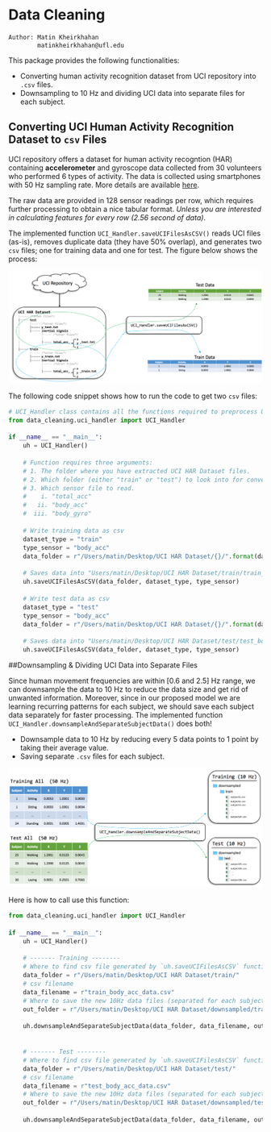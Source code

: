 # Data Cleaning

```
Author: Matin Kheirkhahan
        matinkheirkhahan@ufl.edu
```

This package provides the following functionalities:

* Converting human activity recognition dataset from UCI repository into `.csv` files.
* Downsampling to 10 Hz and dividing UCI data into separate files for each subject.



## Converting UCI Human Activity Recognition Dataset to `csv` Files

UCI repository offers a dataset for human activity recogntion (HAR) containing **accelerometer** and gyroscope data collected from 30 volunteers who performed 6 types of activity. The data is collected using smartphones with 50 Hz sampling rate. More details are available [here](https://archive.ics.uci.edu/ml/machine-learning-databases/00240/).

The raw data are provided in 128 sensor readings per row, which requires further processing to obtain a nice tabular format. _Unless you are interested in calculating features for every row (2.56 second of data)_.

The implemented function `UCI_Handler.saveUCIFilesAsCSV()` reads UCI files (as-is), removes duplicate data (they have 50% overlap), and generates two `csv` files; one for training data and one for test. The figure below shows the process:

![Convert UCI files to CSV](images/fig01_uci_to_csv.png)

The following code snippet shows how to run the code to get two `csv` files:

```python
# UCI_Handler class contains all the functions required to preprocess UCI files for analysis.
from data_cleaning.uci_handler import UCI_Handler

if __name__ == "__main__":
    uh = UCI_Handler()

    # Function requires three arguments:
    # 1. The folder where you have extracted UCI HAR Dataset files.
    # 2. Which folder (either "train" or "test") to look into for conversion.
    # 3. Which sensor file to read.
    #    i. "total_acc"
    #   ii. "body_acc"
    #  iii. "body_gyro"
    
    # Write training data as csv
    dataset_type = "train"
    type_sensor = "body_acc"
    data_folder = r"/Users/matin/Desktop/UCI HAR Dataset/{}/".format(dataset_type)

    # Saves data into "Users/matin/Desktop/UCI HAR Dataset/train/train_body_acc_data.csv"
    uh.saveUCIFilesAsCSV(data_folder, dataset_type, type_sensor)

    # Write test data as csv
    dataset_type = "test"
    type_sensor = "body_acc"
    data_folder = r"/Users/matin/Desktop/UCI HAR Dataset/{}/".format(dataset_type)
    
    # Saves data into "Users/matin/Desktop/UCI HAR Dataset/test/test_body_acc_data.csv"
    uh.saveUCIFilesAsCSV(data_folder, dataset_type, type_sensor)
```



##Downsampling & Dividing UCI Data into Separate Files 

Since human movement frequencies are within [0.6 and 2.5] Hz range, we can downsample the data to 10 Hz to reduce the data size and get rid of unwanted information. Moreover, since in our proposed model we are learning recurring patterns for each subject, we should save each subject data separately for faster processing. The implemented function `UCI_Handler.downsampleAndSeparateSubjectData()` does both!

* Downsample data to 10 Hz by reducing every 5 data points to 1 point by taking their average value.
* Saving separate `.csv` files for each subject.

![Downsample and separate](images/fig02_uci_downsample_separate.png)

Here is how to call use this function:

```python
from data_cleaning.uci_handler import UCI_Handler

if __name__ == "__main__":
    uh = UCI_Handler()

    # ------- Training --------
    # Where to find csv file generated by `uh.saveUCIFilesAsCSV` function.
    data_folder = r"/Users/matin/Desktop/UCI HAR Dataset/train/"
    # csv filename
    data_filename = r"train_body_acc_data.csv"
    # Where to save the new 10Hz data files (separated for each subject)
    out_folder = r"/Users/matin/Desktop/UCI HAR Dataset/downsampled/train/"

    uh.downsampleAndSeparateSubjectData(data_folder, data_filename, out_folder)


    # ------- Test --------
    # Where to find csv file generated by `uh.saveUCIFilesAsCSV` function.
    data_folder = r"/Users/matin/Desktop/UCI HAR Dataset/test/"
    # csv filename
    data_filename = r"test_body_acc_data.csv"
    # Where to save the new 10Hz data files (separated for each subject)
    out_folder = r"/Users/matin/Desktop/UCI HAR Dataset/downsampled/test/"

    uh.downsampleAndSeparateSubjectData(data_folder, data_filename, out_folder)
```

